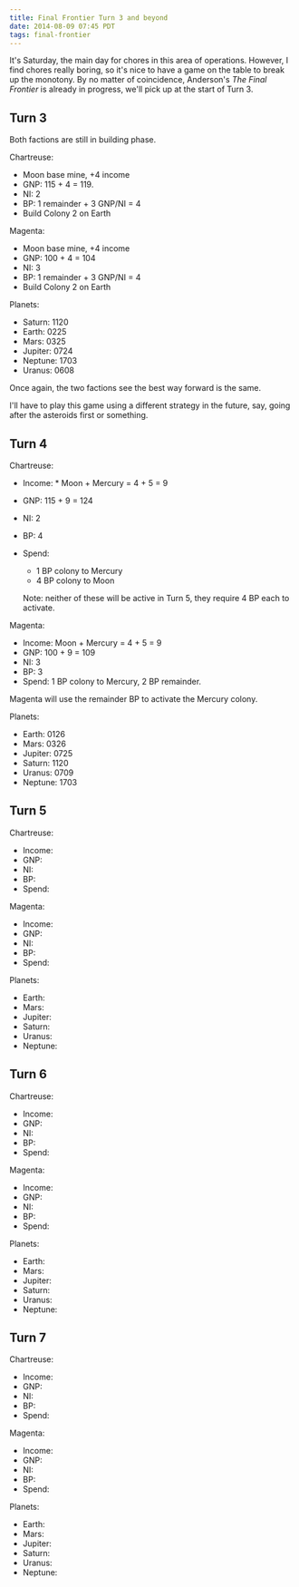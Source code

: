 ```yaml
---
title: Final Frontier Turn 3 and beyond
date: 2014-08-09 07:45 PDT
tags: final-frontier
---
```


It's Saturday, the main day for chores in this area of operations.
However, I find chores really boring, so it's nice to have a game on the
table to break up the monotony. By no matter of coincidence, Anderson's
*The Final Frontier* is already in progress, we'll pick up at the start of
Turn 3.

## Turn 3

Both factions are still in building phase.

Chartreuse:

* Moon base mine, +4 income
* GNP: 115 + 4 = 119.
* NI: 2
* BP: 1 remainder + 3 GNP/NI = 4
* Build Colony 2 on Earth

Magenta:

* Moon base mine, +4 income
* GNP: 100 + 4 = 104
* NI: 3
* BP: 1 remainder + 3 GNP/NI = 4
* Build Colony 2 on Earth

Planets:

* Saturn: 1120
* Earth: 0225
* Mars: 0325
* Jupiter: 0724
* Neptune: 1703
* Uranus: 0608

Once again, the two factions see the best way forward is the same.

I'll have to play this game using a different strategy in the future,
say, going after the asteroids first or something.

## Turn 4

Chartreuse:

* Income: * Moon + Mercury = 4 + 5 = 9
* GNP: 115 + 9 = 124
* NI: 2
* BP: 4
* Spend:
  * 1 BP colony to Mercury
  * 4 BP colony to Moon

  Note: neither of these will be active in Turn 5, they require 4 BP
  each to activate.

Magenta:

* Income: Moon + Mercury = 4 + 5 = 9
* GNP: 100 + 9 = 109
* NI: 3
* BP: 3
* Spend: 1 BP colony to Mercury, 2 BP remainder.

Magenta will use the remainder BP to activate the Mercury colony.



Planets:

* Earth: 0126
* Mars: 0326
* Jupiter: 0725
* Saturn: 1120
* Uranus: 0709
* Neptune: 1703



## Turn 5

Chartreuse:

* Income:
* GNP:
* NI:
* BP:
* Spend:

Magenta:

* Income:
* GNP:
* NI:
* BP:
* Spend:

Planets:

* Earth:
* Mars:
* Jupiter:
* Saturn:
* Uranus:
* Neptune:


## Turn 6

Chartreuse:

* Income:
* GNP:
* NI:
* BP:
* Spend:

Magenta:

* Income:
* GNP:
* NI:
* BP:
* Spend:

Planets:

* Earth:
* Mars:
* Jupiter:
* Saturn:
* Uranus:
* Neptune:



## Turn 7

Chartreuse:

* Income:
* GNP:
* NI:
* BP:
* Spend:

Magenta:

* Income:
* GNP:
* NI:
* BP:
* Spend:

Planets:

* Earth:
* Mars:
* Jupiter:
* Saturn:
* Uranus:
* Neptune:
